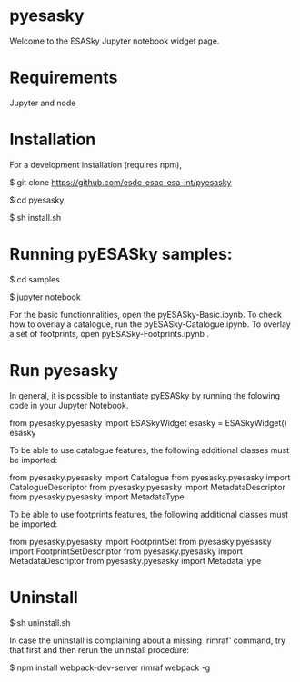 # pyesasky

Welcome to the ESASky Jupyter notebook widget page. 

# Requirements

Jupyter and node

# Installation

For a development installation (requires npm),

$ git clone https://github.com/esdc-esac-esa-int/pyesasky

$ cd pyesasky

$ sh install.sh


# Running pyESASky samples:

$ cd samples

$ jupyter notebook

For the basic functionnalities, open the pyESASky-Basic.ipynb. To check how to overlay a catalogue, run the pyESASky-Catalogue.ipynb. To overlay a set of footprints, open pyESASky-Footprints.ipynb .


# Run pyesasky

In general, it is possible to instantiate pyESASky by running the folowing code in your Jupyter Notebook.

from pyesasky.pyesasky import ESASkyWidget
esasky = ESASkyWidget()
esasky

To be able to use catalogue features, the following additional classes must be imported:

from pyesasky.pyesasky import Catalogue
from pyesasky.pyesasky import CatalogueDescriptor
from pyesasky.pyesasky import MetadataDescriptor
from pyesasky.pyesasky import MetadataType

To be able to use footprints features, the following additional classes must be imported:

from pyesasky.pyesasky import FootprintSet
from pyesasky.pyesasky import FootprintSetDescriptor
from pyesasky.pyesasky import MetadataDescriptor
from pyesasky.pyesasky import MetadataType


# Uninstall

$ sh uninstall.sh

In case the uninstall is complaining about a missing 'rimraf' command, try that first and then rerun the uninstall procedure:

$ npm install webpack-dev-server rimraf webpack -g
